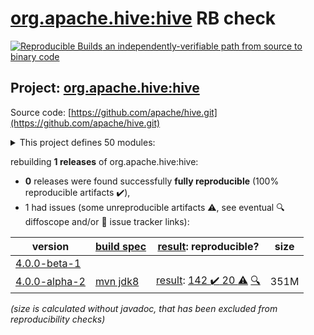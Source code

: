 [org.apache.hive:hive](https://central.sonatype.com/artifact/org.apache.hive/hive/versions) RB check
=======

[![Reproducible Builds](https://reproducible-builds.org/images/logos/rb.svg) an independently-verifiable path from source to binary code](https://reproducible-builds.org/)

## Project: [org.apache.hive:hive](https://central.sonatype.com/artifact/org.apache.hive/hive/versions)

Source code: [https://github.com/apache/hive.git](https://github.com/apache/hive.git)

<details><summary>This project defines 50 modules:</summary>

* [org.apache.hive.hcatalog:hive-hcatalog](https://central.sonatype.com/artifact/org.apache.hive.hcatalog/hive-hcatalog/4.0.0-alpha-2)
* [org.apache.hive.hcatalog:hive-hcatalog-core](https://central.sonatype.com/artifact/org.apache.hive.hcatalog/hive-hcatalog-core/4.0.0-alpha-2)
* [org.apache.hive.hcatalog:hive-hcatalog-pig-adapter](https://central.sonatype.com/artifact/org.apache.hive.hcatalog/hive-hcatalog-pig-adapter/4.0.0-alpha-2)
* [org.apache.hive.hcatalog:hive-hcatalog-server-extensions](https://central.sonatype.com/artifact/org.apache.hive.hcatalog/hive-hcatalog-server-extensions/4.0.0-alpha-2)
* [org.apache.hive.hcatalog:hive-webhcat](https://central.sonatype.com/artifact/org.apache.hive.hcatalog/hive-webhcat/4.0.0-alpha-2)
* [org.apache.hive.hcatalog:hive-webhcat-java-client](https://central.sonatype.com/artifact/org.apache.hive.hcatalog/hive-webhcat-java-client/4.0.0-alpha-2)
* [org.apache.hive.shims:hive-shims-0.23](https://central.sonatype.com/artifact/org.apache.hive.shims/hive-shims-0.23/4.0.0-alpha-2)
* [org.apache.hive.shims:hive-shims-common](https://central.sonatype.com/artifact/org.apache.hive.shims/hive-shims-common/4.0.0-alpha-2)
* [org.apache.hive.shims:hive-shims-scheduler](https://central.sonatype.com/artifact/org.apache.hive.shims/hive-shims-scheduler/4.0.0-alpha-2)
* [org.apache.hive:hive](https://central.sonatype.com/artifact/org.apache.hive/hive/4.0.0-alpha-2)
* [org.apache.hive:hive-accumulo-handler](https://central.sonatype.com/artifact/org.apache.hive/hive-accumulo-handler/4.0.0-alpha-2)
* [org.apache.hive:hive-beeline](https://central.sonatype.com/artifact/org.apache.hive/hive-beeline/4.0.0-alpha-2)
* [org.apache.hive:hive-classification](https://central.sonatype.com/artifact/org.apache.hive/hive-classification/4.0.0-alpha-2)
* [org.apache.hive:hive-cli](https://central.sonatype.com/artifact/org.apache.hive/hive-cli/4.0.0-alpha-2)
* [org.apache.hive:hive-common](https://central.sonatype.com/artifact/org.apache.hive/hive-common/4.0.0-alpha-2)
* [org.apache.hive:hive-contrib](https://central.sonatype.com/artifact/org.apache.hive/hive-contrib/4.0.0-alpha-2)
* [org.apache.hive:hive-druid-handler](https://central.sonatype.com/artifact/org.apache.hive/hive-druid-handler/4.0.0-alpha-2)
* [org.apache.hive:hive-exec](https://central.sonatype.com/artifact/org.apache.hive/hive-exec/4.0.0-alpha-2)
* [org.apache.hive:hive-hbase-handler](https://central.sonatype.com/artifact/org.apache.hive/hive-hbase-handler/4.0.0-alpha-2)
* [org.apache.hive:hive-hplsql](https://central.sonatype.com/artifact/org.apache.hive/hive-hplsql/4.0.0-alpha-2)
* [org.apache.hive:hive-jdbc](https://central.sonatype.com/artifact/org.apache.hive/hive-jdbc/4.0.0-alpha-2)
* [org.apache.hive:hive-jdbc-handler](https://central.sonatype.com/artifact/org.apache.hive/hive-jdbc-handler/4.0.0-alpha-2)
* [org.apache.hive:hive-kudu-handler](https://central.sonatype.com/artifact/org.apache.hive/hive-kudu-handler/4.0.0-alpha-2)
* [org.apache.hive:hive-llap-client](https://central.sonatype.com/artifact/org.apache.hive/hive-llap-client/4.0.0-alpha-2)
* [org.apache.hive:hive-llap-common](https://central.sonatype.com/artifact/org.apache.hive/hive-llap-common/4.0.0-alpha-2)
* [org.apache.hive:hive-llap-ext-client](https://central.sonatype.com/artifact/org.apache.hive/hive-llap-ext-client/4.0.0-alpha-2)
* [org.apache.hive:hive-llap-server](https://central.sonatype.com/artifact/org.apache.hive/hive-llap-server/4.0.0-alpha-2)
* [org.apache.hive:hive-llap-tez](https://central.sonatype.com/artifact/org.apache.hive/hive-llap-tez/4.0.0-alpha-2)
* [org.apache.hive:hive-metastore](https://central.sonatype.com/artifact/org.apache.hive/hive-metastore/4.0.0-alpha-2)
* [org.apache.hive:hive-metastore-benchmarks](https://central.sonatype.com/artifact/org.apache.hive/hive-metastore-benchmarks/4.0.0-alpha-2)
* [org.apache.hive:hive-metastore-tools](https://central.sonatype.com/artifact/org.apache.hive/hive-metastore-tools/4.0.0-alpha-2)
* [org.apache.hive:hive-packaging](https://central.sonatype.com/artifact/org.apache.hive/hive-packaging/4.0.0-alpha-2)
* [org.apache.hive:hive-parser](https://central.sonatype.com/artifact/org.apache.hive/hive-parser/4.0.0-alpha-2)
* [org.apache.hive:hive-pre-upgrade](https://central.sonatype.com/artifact/org.apache.hive/hive-pre-upgrade/4.0.0-alpha-2)
* [org.apache.hive:hive-serde](https://central.sonatype.com/artifact/org.apache.hive/hive-serde/4.0.0-alpha-2)
* [org.apache.hive:hive-service](https://central.sonatype.com/artifact/org.apache.hive/hive-service/4.0.0-alpha-2)
* [org.apache.hive:hive-service-rpc](https://central.sonatype.com/artifact/org.apache.hive/hive-service-rpc/4.0.0-alpha-2)
* [org.apache.hive:hive-shims](https://central.sonatype.com/artifact/org.apache.hive/hive-shims/4.0.0-alpha-2)
* [org.apache.hive:hive-shims-aggregator](https://central.sonatype.com/artifact/org.apache.hive/hive-shims-aggregator/4.0.0-alpha-2)
* [org.apache.hive:hive-standalone-metastore](https://central.sonatype.com/artifact/org.apache.hive/hive-standalone-metastore/4.0.0-alpha-2)
* [org.apache.hive:hive-standalone-metastore-common](https://central.sonatype.com/artifact/org.apache.hive/hive-standalone-metastore-common/4.0.0-alpha-2)
* [org.apache.hive:hive-standalone-metastore-server](https://central.sonatype.com/artifact/org.apache.hive/hive-standalone-metastore-server/4.0.0-alpha-2)
* [org.apache.hive:hive-storage-api](https://central.sonatype.com/artifact/org.apache.hive/hive-storage-api/4.0.0-alpha-2)
* [org.apache.hive:hive-streaming](https://central.sonatype.com/artifact/org.apache.hive/hive-streaming/4.0.0-alpha-2)
* [org.apache.hive:hive-testutils](https://central.sonatype.com/artifact/org.apache.hive/hive-testutils/4.0.0-alpha-2)
* [org.apache.hive:hive-udf](https://central.sonatype.com/artifact/org.apache.hive/hive-udf/4.0.0-alpha-2)
* [org.apache.hive:hive-upgrade-acid](https://central.sonatype.com/artifact/org.apache.hive/hive-upgrade-acid/4.0.0-alpha-2)
* [org.apache.hive:hive-vector-code-gen](https://central.sonatype.com/artifact/org.apache.hive/hive-vector-code-gen/4.0.0-alpha-2)
* [org.apache.hive:kafka-handler](https://central.sonatype.com/artifact/org.apache.hive/kafka-handler/4.0.0-alpha-2)
* [org.apache.hive:metastore-tools-common](https://central.sonatype.com/artifact/org.apache.hive/metastore-tools-common/4.0.0-alpha-2)
</details>

rebuilding **1 releases** of org.apache.hive:hive:
- **0** releases were found successfully **fully reproducible** (100% reproducible artifacts :heavy_check_mark:),
- 1 had issues (some unreproducible artifacts :warning:, see eventual :mag: diffoscope and/or :memo: issue tracker links):

| version | [build spec](/BUILDSPEC.md) | [result](https://reproducible-builds.org/docs/jvm/): reproducible? | size |
| -- | --------- | ------ | -- |
| [4.0.0-beta-1](https://central.sonatype.com/artifact/org.apache.hive/hive/4.0.0-beta-1/pom) | | | |
| [4.0.0-alpha-2](https://central.sonatype.com/artifact/org.apache.hive/hive/4.0.0-alpha-2/pom) | [mvn jdk8](hive-4.0.0-alpha-2.buildspec) | [result](hive-4.0.0-alpha-2.buildinfo): [142 :heavy_check_mark:  20 :warning:](hive-4.0.0-alpha-2.buildcompare) [:mag:](hive-4.0.0-alpha-2.diffoscope) | 351M |

<i>(size is calculated without javadoc, that has been excluded from reproducibility checks)</i>

